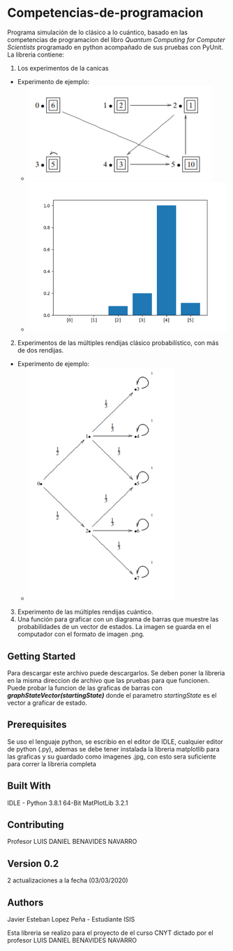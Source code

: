 # Competencias-de-programacion
Programa simulación de lo clásico a lo cuántico, basado en las competencias de programacion del libro *Quantum Computing for Computer Scientists* programado en python acompañado de sus pruebas con PyUnit. La libreria contiene:

1. Los experimentos de la canicas
  - Experimento de ejemplo:
    - ![No se puede cargar](https://raw.githubusercontent.com/Javier200151/Competencias-de-programacion/master/canicas.PNG)
    - ![No se puede cargar](https://raw.githubusercontent.com/Javier200151/Competencias-de-programacion/master/EstadoInicial.png)
2. Experimentos de las múltiples rendijas clásico probabilístico, con más de dos rendijas. 
  - Experimento de ejemplo:
    - ![No se puede cargar](https://raw.githubusercontent.com/Javier200151/Competencias-de-programacion/master/rendijas.PNG)
3. Experimento de las múltiples rendijas cuántico.
4. Una función para graficar con un diagrama de barras que muestre las probabilidades de un vector de estados. La imagen se guarda en el computador con el formato de imagen .png.

## Getting Started
Para descargar este archivo puede descargarlos. Se deben poner la libreria en la misma direccion de archivo que las pruebas para que funcionen. Puede probar la funcion de las graficas de barras con ***graphStateVector(startingState)*** donde el parametro *startingState* es el vector a graficar de estado.

## Prerequisites
Se uso el lenguaje python, se escribio en el editor de IDLE, cualquier editor de python (.py), ademas se debe tener instalada la libreria matplotlib para las graficas y su guardado como imagenes .jpg, con esto sera suficiente para correr la libreria completa

## Built With
IDLE - Python 3.8.1 64-Bit
MatPlotLib 3.2.1

## Contributing
Profesor LUIS DANIEL BENAVIDES NAVARRO

## Version 0.2
2 actualizaciones a la fecha (03/03/2020)

## Authors
Javier Esteban Lopez Peña - Estudiante ISIS

Esta libreria se realizo para el proyecto de el curso CNYT dictado por el profesor LUIS DANIEL BENAVIDES NAVARRO

